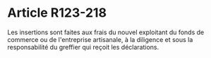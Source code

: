 # Article R123-218

Les insertions sont faites aux frais du nouvel exploitant du fonds de commerce ou de l'entreprise artisanale, à la diligence et sous la responsabilité du greffier qui reçoit les déclarations.
